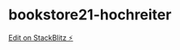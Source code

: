 # bookstore21-hochreiter

[Edit on StackBlitz ⚡️](https://stackblitz.com/edit/bookstore21-hochreiter)
